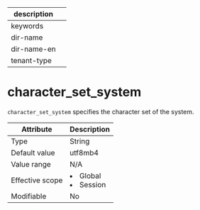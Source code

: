 | description ||
|---|---|
| keywords ||
| dir-name ||
| dir-name-en ||
| tenant-type ||

# character_set_system

`character_set_system` specifies the character set of the system.

| **Attribute** | **Description** |
|--------|------------------------------------------------------------------------------------------------------------|
| Type | String |
| Default value | utf8mb4 |
| Value range | N/A |
| Effective scope | <li> Global   <li> Session |
| Modifiable | No |

